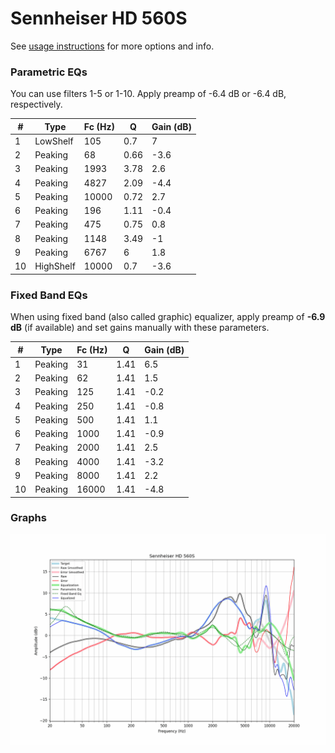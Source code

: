# Sennheiser HD 560S
See [usage instructions](https://github.com/jaakkopasanen/AutoEq#usage) for more options and info.

### Parametric EQs
You can use filters 1-5 or 1-10. Apply preamp of -6.4 dB or -6.4 dB, respectively.

|   # | Type      |   Fc (Hz) |    Q |   Gain (dB) |
|-----|-----------|-----------|------|-------------|
|   1 | LowShelf  |       105 | 0.7  |         7   |
|   2 | Peaking   |        68 | 0.66 |        -3.6 |
|   3 | Peaking   |      1993 | 3.78 |         2.6 |
|   4 | Peaking   |      4827 | 2.09 |        -4.4 |
|   5 | Peaking   |     10000 | 0.72 |         2.7 |
|   6 | Peaking   |       196 | 1.11 |        -0.4 |
|   7 | Peaking   |       475 | 0.75 |         0.8 |
|   8 | Peaking   |      1148 | 3.49 |        -1   |
|   9 | Peaking   |      6767 | 6    |         1.8 |
|  10 | HighShelf |     10000 | 0.7  |        -3.6 |

### Fixed Band EQs
When using fixed band (also called graphic) equalizer, apply preamp of **-6.9 dB** (if available) and set gains manually with these parameters.

|   # | Type    |   Fc (Hz) |    Q |   Gain (dB) |
|-----|---------|-----------|------|-------------|
|   1 | Peaking |        31 | 1.41 |         6.5 |
|   2 | Peaking |        62 | 1.41 |         1.5 |
|   3 | Peaking |       125 | 1.41 |        -0.2 |
|   4 | Peaking |       250 | 1.41 |        -0.8 |
|   5 | Peaking |       500 | 1.41 |         1.1 |
|   6 | Peaking |      1000 | 1.41 |        -0.9 |
|   7 | Peaking |      2000 | 1.41 |         2.5 |
|   8 | Peaking |      4000 | 1.41 |        -3.2 |
|   9 | Peaking |      8000 | 1.41 |         2.2 |
|  10 | Peaking |     16000 | 1.41 |        -4.8 |

### Graphs
![](./Sennheiser%20HD%20560S.png)
